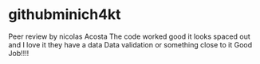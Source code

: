 # githubminich4kt
Peer review by nicolas Acosta The code worked good it looks spaced out and I love it they have a data Data validation or something close to it Good Job!!!!
